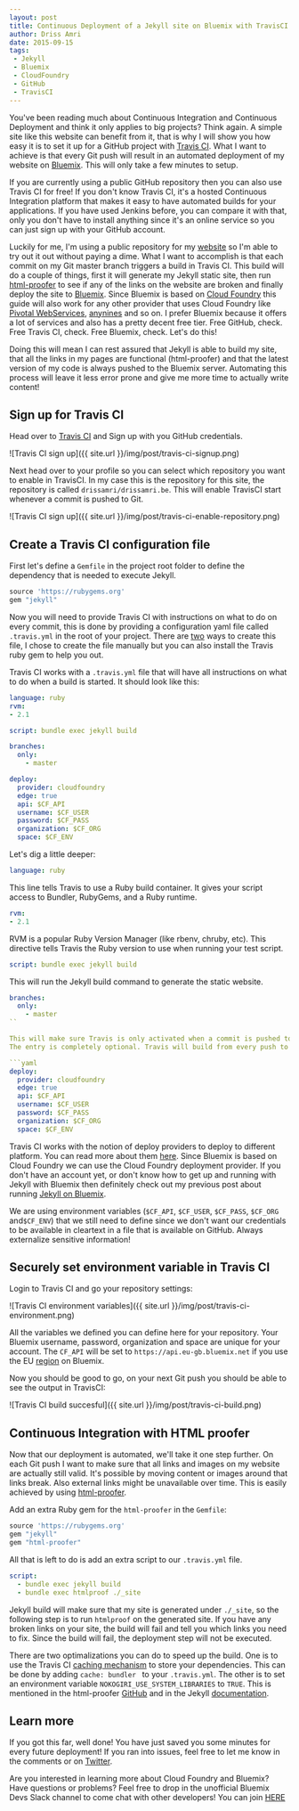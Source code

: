 ```yaml
---
layout: post
title: Continuous Deployment of a Jekyll site on Bluemix with TravisCI
author: Driss Amri
date: 2015-09-15
tags:
 - Jekyll
 - Bluemix
 - CloudFoundry
 - GitHub
 - TravisCI
---
```


You've been reading much about Continuous Integration and Continuous Deployment and think it only applies to big projects? Think again. A simple site like this website can benefit from it, that is why I will show you how easy it is to set it up for a GitHub project with [Travis CI](https://travis-ci.org/). What I want to achieve is that every Git push will result in an automated deployment of my website on [Bluemix](http://bluemix.net). This will only take a few minutes to setup.

If you are currently using a public GitHub repository then you can also use Travis CI for free! If you don't know Travis CI, it's a hosted Continuous Integration platform that makes it easy to have automated builds for your applications. If you have used Jenkins before, you can compare it with that, only you don't have to install anything since it's an online service so you can just sign up with your GitHub account.

Luckily for me, I'm using a public repository for my [website](https://drissamri.be/blog/2015/09/05/hosting-a-jekyll-website-on-bluemix/) so I'm able to try out it out without paying a dime. What I want to accomplish is that each commit on my Git master branch triggers a build in Travis CI. This build will do a couple of things, first it will generate my Jekyll static site, then run [html-proofer](https://github.com/gjtorikian/html-proofer) to see if any of the links on the website are broken and finally deploy the site to [Bluemix](http://bluemix.net). Since Bluemix is based on [Cloud Foundry](https://www.cloudfoundry.org/) this guide will also work for any other provider that uses Cloud Foundry like [Pivotal WebServices](https://run.pivotal.io/), [anynines](http://www.anynines.com/) and so on. I prefer Bluemix because it offers a lot of services and also has a pretty decent free tier. Free GitHub, check. Free Travis CI, check. Free Bluemix, check. Let's do this!

Doing this will mean I can rest assured that Jekyll is able to build my site, that all the links in my pages are functional (html-proofer) and that the latest version of my code is always pushed to the Bluemix server. Automating this process will leave it less error prone and give me more time to actually write content!

## Sign up for Travis CI ##

Head over to [Travis CI](https://travis-ci.org/) and Sign up with you GitHub credentials.

![Travis CI sign up]({{ site.url }}/img/post/travis-ci-signup.png)

Next head over to your profile so you can select which repository you want to enable in TravisCI. In my case this is the repository for this site, the repository is called `drissamri/drissamri.be`. This will enable TravisCI start whenever a commit is pushed to Git.

![Travis CI sign up]({{ site.url }}/img/post/travis-ci-enable-repository.png)

## Create a Travis CI configuration file ##

First let's define a `Gemfile` in the project root folder to define the dependency that is needed to execute Jekyll.

```ruby
source 'https://rubygems.org'
gem "jekyll"
```

Now you will need to provide Travis CI with instructions on what to do on every commit, this is done by providing a configuration yaml file called `.travis.yml` in the root of your project. There are [two](http://docs.travis-ci.com/user/deployment/cloudfoundry/) ways to create this file, I chose to create the file manually but you can also install the Travis ruby gem to help you out.

Travis CI works with a `.travis.yml` file that will have all instructions on what to do when a build is started. It should look like this:

```yaml
language: ruby
rvm:
- 2.1

script: bundle exec jekyll build

branches:
  only:
    - master

deploy:
  provider: cloudfoundry
  edge: true
  api: $CF_API
  username: $CF_USER
  password: $CF_PASS
  organization: $CF_ORG
  space: $CF_ENV
```

Let's dig a little deeper:

```yaml
language: ruby
```

This line tells Travis to use a Ruby build container. It gives your script access to Bundler, RubyGems, and a Ruby runtime.

```yaml
rvm:
- 2.1
```

RVM is a popular Ruby Version Manager (like rbenv, chruby, etc). This directive tells Travis the Ruby version to use when running your test script.

```yaml
script: bundle exec jekyll build
```

This will run the Jekyll build command to generate the static website.

```yaml
branches:
  only:
    - master
``

This will make sure Travis is only activated when a commit is pushed to the master branch.
The entry is completely optional. Travis will build from every push to any branch of your repo if leave it out.

```yaml
deploy:
  provider: cloudfoundry
  edge: true
  api: $CF_API
  username: $CF_USER
  password: $CF_PASS
  organization: $CF_ORG
  space: $CF_ENV
```

Travis CI works with the notion of deploy providers to deploy to different platform. You can read more about them [here](http://docs.travis-ci.com/user/deployment/). Since Bluemix is based on Cloud Foundry we can use the Cloud Foundry deployment provider. If you don't have an account yet, or don't know how to get up and running with Jekyll with Bluemix then definitely check out my previous post about running [Jekyll on Bluemix]([website](https://drissamri.be/blog/2015/09/05/hosting-a-jekyll-website-on-bluemix/)).

We are using environment variables (`$CF_API`, `$CF_USER`, `$CF_PASS`, `$CF_ORG` and`$CF_ENV`) that we still need to define since we don't want our credentials to be available in cleartext in a file that is available on GitHub. Always externalize sensitive information!


## Securely set environment variable in Travis CI ##

Login to Travis CI and go your repository settings:

![Travis CI environment variables]({{ site.url }}/img/post/travis-ci-environment.png)

All the variables we defined you can define here for your repository. Your Bluemix username, password, organization and space are unique for your account. The `CF_API` will be set to `https://api.eu-gb.bluemix.net` if you use the EU [region](https://www.ng.bluemix.net/docs/overview/overview.html#ov_intro__reg) on Bluemix.

Now you should be good to go, on your next Git push you should be able to see the output in TravisCI:

![Travis CI build succesful]({{ site.url }}/img/post/travis-ci-build.png)


## Continuous Integration with HTML proofer ##

Now that our deployment is automated, we'll take it one step further. On each Git push I want to make sure that all links and images on my website are actually still valid. It's possible by moving content or images around that links break. Also external links might be unavailable over time. This is easily achieved by using [html-proofer](https://github.com/gjtorikian/html-proofer).

Add an extra Ruby gem for the `html-proofer` in the `Gemfile`:
```ruby
source 'https://rubygems.org'
gem "jekyll"
gem "html-proofer"
```

All that is left to do is add an extra script to our `.travis.yml` file.

```yaml
script:
  - bundle exec jekyll build
  - bundle exec htmlproof ./_site
```


Jekyll build will make sure that my site is generated under `./_site`, so the following step is to run `htmlproof` on the generated site. If you have any broken links on your site, the build will fail and tell you which links you need to fix. Since the build will fail, the deployment step will not be executed.

There are two optimalizations you can do to speed up the build. One is to use the Travis CI [caching mechanism](http://docs.travis-ci.com/user/caching/) to store your dependencies. This can be done by adding `cache: bundler
` to your `.travis.yml`. The other is to set an environment variable `NOKOGIRI_USE_SYSTEM_LIBRARIES` to `TRUE`. This is mentioned in the html-proofer [GitHub](https://github.com/gjtorikian/html-proofer) and in the Jekyll [documentation](https://jekyllrb.com/docs/continuous-integration/).

## Learn more ##

If you got this far, well done! You have just saved you some minutes for every future deployment! If you ran into issues, feel free to let me know in the comments or on [Twitter](https://twitter.com/drams88).

<div class="alert alert-info" role="alert">
  Are you interested in learning more about Cloud Foundry and Bluemix? Have questions or problems? Feel free to drop in the unofficial Bluemix Devs Slack channel to come chat with other developers! You can join <a href="http://bluemixdevs.mybluemix.net/" class="alert-link">HERE</a>
</div>

